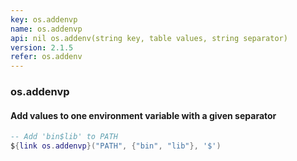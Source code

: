 ```yaml
---
key: os.addenvp
name: os.addenvp
api: nil os.addenv(string key, table values, string separator)
version: 2.1.5
refer: os.addenv
---
```


### os.addenvp

#### Add values to one environment variable with a given separator

```lua
-- Add 'bin$lib' to PATH
${link os.addenvp}("PATH", {"bin", "lib"}, '$')
```

